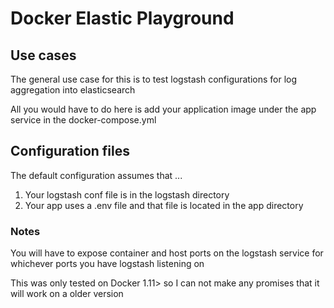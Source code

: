 # Docker Elastic Playground

## Use cases 
The general use case for this is to test logstash configurations for log 
aggregation into elasticsearch

All you would have to do here is add your application image under the app service
in the docker-compose.yml

## Configuration files
The default configuration assumes that ...

1. Your logstash conf file is in the logstash directory
1. Your app uses a .env file and that file is located in the app directory 

### Notes
You will have to expose container and host ports on the logstash service
for whichever ports you have logstash listening on

This was only tested on Docker 1.11> so I can not make any promises that it will work on a older version